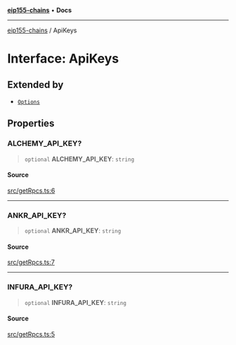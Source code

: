 [**eip155-chains**](../README.md) • **Docs**

***

[eip155-chains](../globals.md) / ApiKeys

# Interface: ApiKeys

## Extended by

- [`Options`](Options.md)

## Properties

### ALCHEMY\_API\_KEY?

> `optional` **ALCHEMY\_API\_KEY**: `string`

#### Source

[src/getRpcs.ts:6](https://github.com/ivanzzeth/eip155-chains/blob/8a937f89bbbe3657fc80f0fbfa328cd313359581/src/getRpcs.ts#L6)

***

### ANKR\_API\_KEY?

> `optional` **ANKR\_API\_KEY**: `string`

#### Source

[src/getRpcs.ts:7](https://github.com/ivanzzeth/eip155-chains/blob/8a937f89bbbe3657fc80f0fbfa328cd313359581/src/getRpcs.ts#L7)

***

### INFURA\_API\_KEY?

> `optional` **INFURA\_API\_KEY**: `string`

#### Source

[src/getRpcs.ts:5](https://github.com/ivanzzeth/eip155-chains/blob/8a937f89bbbe3657fc80f0fbfa328cd313359581/src/getRpcs.ts#L5)
